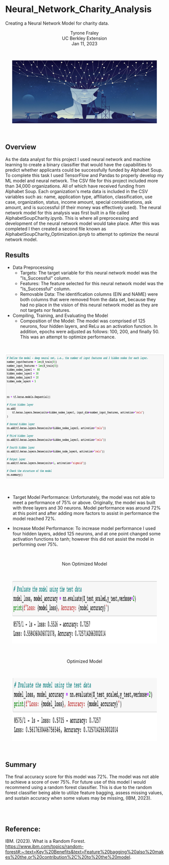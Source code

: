 # Neural_Network_Charity_Analysis
Creating a Neural Network Model for charity data. 
<br/>
<p align="center">Tyrone Fraley<br/>
UC Berkley Extension<br/>
Jan 11, 2023<br/>
<p/>
<br/>
<p align="center">
  <img width="460" height="200" src="Images/Neural_Networks.jpeg">
</p>
<br/>

## Overview
As the data analyst for this project I used neural network and machine learning to create a binary classifier that would have the capabilities to predict whether applicants could be successfully funded by Alphabet Soup. To complete this task I used TensorFlow and Pandas to properly develop my ML model and neural network. The CSV file for this project included more than 34,000 organizations. All of which have received funding from Alphabet Soup. Each organization's meta data is included in the CSV variables such as: name, application type, affiliation, classification, use case, organization, status, income amount, special considerations, ask amount, and is successful (if their money was effectively used). 
The neural network model for this analysis was first built in a file called AlphabetSoupCharity.ipynb. This is where all preprocessing and development of the neural network model would take place. After this was completed I then created a second file known as AlphabetSoupCharity_Optimization.ipnyb to attempt to optimize the neural network model.

## Results

* Data Preprocessing 
    * Targets: The target variable for this neural network model was the "Is_Successful" column.
    * Features: The feature selected for this neural network model was the "Is_Successful" column.
    * Removable Data: The identification columns (EIN and NAME) were both columns that were removed from the data set, because they had no place in the vision of this neural network model as they are not targets nor features.
* Compiling, Training, and Evaluating the Model
    * Composition of the Model: The model was comprised of 125 neurons, four hidden layers, and ReLu as an activation function. In addition, epochs were adjusted as follows: 100, 200, and finally 50. This was an attempt to optimize performance.
    
<br/>
<p align="center">
  <img width="660" height="400" src="Images/Compile.png">
</p>
<br/>

   * Target Model Performance: Unfortunately, the model was not able to meet a performance of 75% or above. Originally, the model was built with three layers and 30 neurons. Model performance was around 72% at this point and after adding more factors to assist in performance the model reached 72%.
    
   * Increase Model Performance: To increase model performance I used four hidden layers, added 125 neurons, and at one point changed some activation functions to tanh; however this did not assist the model in performing over 75%.
    
   <br/>
<p align="center">
Non Optimized Model
</p>

<br/>
<p align="center">
  <img width="460" height="200" src="Images/NonOptimized.png">
</p>
<br/>

<p align="center">
Optimized Model
</p>

<br/>
<p align="center">
  <img width="460" height="200" src="Images/Optimization.png">
</p>
<br/>


## Summary
The final accuracy score for this model was 72%. The model was not able to achieve a score of over 75%. For future use of this model I would recommend using a random forest classifier. This is due to the random forest classifier being able to utilize feature bagging, assess missing values, and sustain accuracy when some values may be missing, (IBM, 2023).




<br/>
<br/>

## Reference:

IBM. (2023). What is a Random Forest. https://www.ibm.com/topics/random-forest#:~:text=Key%20Benefits&text=Feature%20bagging%20also%20makes%20the,or%20contribution%2C%20to%20the%20model.

